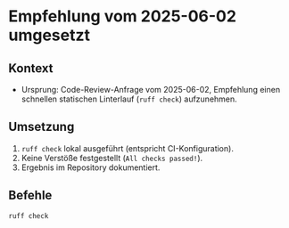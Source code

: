 # Empfehlung vom 2025-06-02 umgesetzt

## Kontext
- Ursprung: Code-Review-Anfrage vom 2025-06-02, Empfehlung einen schnellen statischen Linterlauf (`ruff check`) aufzunehmen.

## Umsetzung
1. `ruff check` lokal ausgeführt (entspricht CI-Konfiguration).
2. Keine Verstöße festgestellt (`All checks passed!`).
3. Ergebnis im Repository dokumentiert.

## Befehle
```bash
ruff check
```
